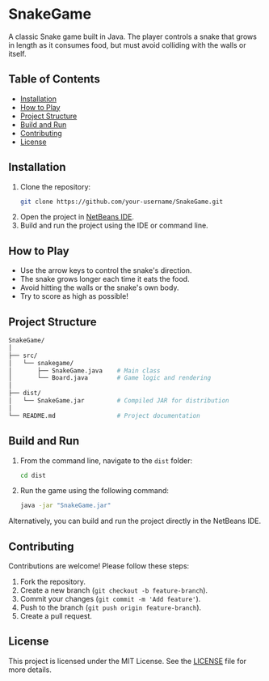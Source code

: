 # SnakeGame

A classic Snake game built in Java. The player controls a snake that grows in length as it consumes food, but must avoid colliding with the walls or itself.

## Table of Contents
- [Installation](#installation)
- [How to Play](#how-to-play)
- [Project Structure](#project-structure)
- [Build and Run](#build-and-run)
- [Contributing](#contributing)
- [License](#license)

## Installation

1. Clone the repository:
   ```bash
   git clone https://github.com/your-username/SnakeGame.git
   ```
2. Open the project in [NetBeans IDE](https://netbeans.apache.org/).
3. Build and run the project using the IDE or command line.

## How to Play

- Use the arrow keys to control the snake's direction.
- The snake grows longer each time it eats the food.
- Avoid hitting the walls or the snake's own body.
- Try to score as high as possible!

## Project Structure

```bash
SnakeGame/
│
├── src/
│   └── snakegame/
│       ├── SnakeGame.java    # Main class
│       └── Board.java        # Game logic and rendering
│
├── dist/
│   └── SnakeGame.jar         # Compiled JAR for distribution
│
└── README.md                 # Project documentation
```

## Build and Run

1. From the command line, navigate to the `dist` folder:
   ```bash
   cd dist
   ```
2. Run the game using the following command:
   ```bash
   java -jar "SnakeGame.jar"
   ```

Alternatively, you can build and run the project directly in the NetBeans IDE.

## Contributing

Contributions are welcome! Please follow these steps:
1. Fork the repository.
2. Create a new branch (`git checkout -b feature-branch`).
3. Commit your changes (`git commit -m 'Add feature'`).
4. Push to the branch (`git push origin feature-branch`).
5. Create a pull request.

## License

This project is licensed under the MIT License. See the [LICENSE](LICENSE) file for more details.
